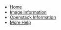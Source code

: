 <!-- docs/_sidebar.md -->
<!-- 
Check this out! If you just add a hyphen and don't surround the following text with square brackets, it will just show as an unlinked item in the side bar!
The code below will create "Image Information" and "Openstack Information" as sort of 'category headers' - they will not have a linked page that can be visited. 
To add 'child pages' to any page (linked or unlinked) just add a tab before the hyphen and format them like usual.
 -->

- [Home](/)
- [Image Information](/Image-Information/user-base.md)
- [Openstack Information](/Openstack-Information/getting-started.md)
- [More Help](/help.md)

<!--
Another fun thing about this document is that it doesn't *have* to include all the pages that you've created. You can hide pages from users that don't know the URL slug by omitting them from this list
EXAMPLE:
- [Template Page](template.md "This is a template page")
^^^
This isn't going to show in the sidebar because it's a comment, but if you uncomment that, the page will show. If you leave it commented, you can still access it by manually navigating to the /template page
-->
